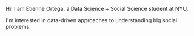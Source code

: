 Hi! I am Etienne Ortega, a Data Science + Social Science student at NYU. 

I'm interested in data-driven approaches to understanding big social problems.
